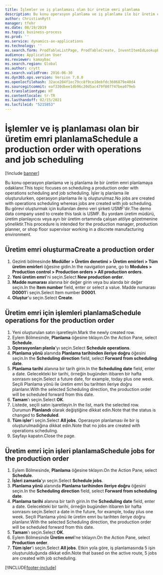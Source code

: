 ```yaml
---
title: İşlemler ve iş planlaması olan bir üretim emri planlama
description: Bu konu operasyon planlama ve iş planlama ile bir üretim emri planlamaya odaklanır.
author: ChristianRytt
manager: tfehr
ms.date: 08/19/2019
ms.topic: business-process
ms.prod: ''
ms.service: dynamics-ax-applications
ms.technology: ''
ms.search.form: ProdTableListPage, ProdTableCreate, InventItemIdLookupPurchase, ProdSchedule, ProdTable, ProdRouteJob
audience: Application User
ms.reviewer: kamaybac
ms.search.region: Global
ms.author: crytt
ms.search.validFrom: 2016-06-30
ms.dyn365.ops.version: Version 7.0.0
ms.openlocfilehash: 32ace204f1ec79cc8f9ce10ebfdc3606879e40d4
ms.sourcegitcommit: eaf330dbee1db96c20d5ac479f007747bea079eb
ms.translationtype: HT
ms.contentlocale: tr-TR
ms.lasthandoff: 02/15/2021
ms.locfileid: "5215853"
---
```

# <a name="schedule-a-production-order-with-operations-and-job-scheduling"></a><span data-ttu-id="e393c-103">İşlemler ve iş planlaması olan bir üretim emri planlama</span><span class="sxs-lookup"><span data-stu-id="e393c-103">Schedule a production order with operations and job scheduling</span></span>

[!include [banner](../../includes/banner.md)]

<span data-ttu-id="e393c-104">Bu konu operasyon planlama ve iş planlama ile bir üretim emri planlamaya odaklanır.</span><span class="sxs-lookup"><span data-stu-id="e393c-104">This topic focuses on scheduling a production order with operations scheduling and job scheduling.</span></span> <span data-ttu-id="e393c-105">İşler iş planlama ile oluşturulurken, operasyon planlama ile iş oluşturulmaz.</span><span class="sxs-lookup"><span data-stu-id="e393c-105">No jobs are created with operations scheduling whereas jobs are created with job scheduling.</span></span> <span data-ttu-id="e393c-106">Bu görevi oluşturmak için kullanılan demo veri şirketi USMF'dir.</span><span class="sxs-lookup"><span data-stu-id="e393c-106">The demo data company used to create this task is USMF.</span></span> <span data-ttu-id="e393c-107">Bu yordam üretim müdürü, üretim planlayıcısı veya ayrı bir üretim ortamında çalışan atölye gözetmenine yöneliktir.</span><span class="sxs-lookup"><span data-stu-id="e393c-107">This procedure is intended for the production manager, production planner, or shop floor supervisor working in a discrete manufacturing environment.</span></span>


## <a name="create-a-production-order"></a><span data-ttu-id="e393c-108">Üretim emri oluşturma</span><span class="sxs-lookup"><span data-stu-id="e393c-108">Create a production order</span></span>
1. <span data-ttu-id="e393c-109">Gezinti bölmesinde **Modüller > Üretim denetimi > Üretim emirleri > Tüm üretim emirleri** öğesine gidin.</span><span class="sxs-lookup"><span data-stu-id="e393c-109">In the navigation pane, go to **Modules > Production control > Production orders > All production orders**.</span></span>
2. <span data-ttu-id="e393c-110">**Yeni üretim emri**'ni seçin.</span><span class="sxs-lookup"><span data-stu-id="e393c-110">Select **New production order**.</span></span>
3. <span data-ttu-id="e393c-111">**Madde numarası** alanına bir değer girin veya bu alanda bir değer seçin.</span><span class="sxs-lookup"><span data-stu-id="e393c-111">In the **Item number** field, enter or select a value.</span></span> <span data-ttu-id="e393c-112">Madde numarası **D0001**'i seçin.</span><span class="sxs-lookup"><span data-stu-id="e393c-112">Select Item number **D0001**.</span></span>  
4. <span data-ttu-id="e393c-113">**Oluştur**'u seçin.</span><span class="sxs-lookup"><span data-stu-id="e393c-113">Select **Create**.</span></span>

## <a name="schedule-operations-for-the-production-order"></a><span data-ttu-id="e393c-114">Üretim emri için işlemleri planlama</span><span class="sxs-lookup"><span data-stu-id="e393c-114">Schedule operations for the production order</span></span>
1. <span data-ttu-id="e393c-115">Yeni oluşturulan satırı işaretleyin.</span><span class="sxs-lookup"><span data-stu-id="e393c-115">Mark the newly created row.</span></span>      
2. <span data-ttu-id="e393c-116">Eylem Bölmesinde, **Planlama** öğesine tıklayın.</span><span class="sxs-lookup"><span data-stu-id="e393c-116">On the Action Pane, select **Schedule**.</span></span>
3. <span data-ttu-id="e393c-117">**Operasyonları planla**'yı seçin.</span><span class="sxs-lookup"><span data-stu-id="e393c-117">Select **Schedule operations**.</span></span>
4. <span data-ttu-id="e393c-118">**Planlama yönü** alanında **Planlama tarihinden ileriye doğru** öğesini seçin.</span><span class="sxs-lookup"><span data-stu-id="e393c-118">In the **Scheduling direction** field, select **Forward from scheduling date**.</span></span>
5. <span data-ttu-id="e393c-119">**Planlama tarihi** alanına bir tarih girin.</span><span class="sxs-lookup"><span data-stu-id="e393c-119">In the **Scheduling date** field, enter a date.</span></span> <span data-ttu-id="e393c-120">Gelecekteki bir tarihi, örneğin bugünden itibaren bir hafta sonrasını seçin.</span><span class="sxs-lookup"><span data-stu-id="e393c-120">Select a future date, for example, today plus one week.</span></span> <span data-ttu-id="e393c-121">Seçili Planlama yönü ile üretim emri bu tarihten ileriye doğru planlanır.</span><span class="sxs-lookup"><span data-stu-id="e393c-121">With the selected Scheduling direction, the production order will be scheduled forward from this date.</span></span>  
6. <span data-ttu-id="e393c-122">**Tamam**'ı seçin.</span><span class="sxs-lookup"><span data-stu-id="e393c-122">Select **OK**.</span></span>
7. <span data-ttu-id="e393c-123">Listede, seçili satırı işaretleyin.</span><span class="sxs-lookup"><span data-stu-id="e393c-123">In the list, mark the selected row.</span></span> <span data-ttu-id="e393c-124">Durumun **Planlandı** olarak değiştiğine dikkat edin.</span><span class="sxs-lookup"><span data-stu-id="e393c-124">Note that the status is changed to **Scheduled**.</span></span> 
8. <span data-ttu-id="e393c-125">**Tüm işler**'i seçin.</span><span class="sxs-lookup"><span data-stu-id="e393c-125">Select **All jobs**.</span></span> <span data-ttu-id="e393c-126">Operasyon planlaması ile bir iş oluşturulmadığına dikkat edin.</span><span class="sxs-lookup"><span data-stu-id="e393c-126">Note that no jobs are created with operations scheduling.</span></span>  
9. <span data-ttu-id="e393c-127">Sayfayı kapatın.</span><span class="sxs-lookup"><span data-stu-id="e393c-127">Close the page.</span></span>

## <a name="schedule-jobs-for-the-production-order"></a><span data-ttu-id="e393c-128">Üretim emri için işleri planlama</span><span class="sxs-lookup"><span data-stu-id="e393c-128">Schedule jobs for the production order</span></span>
1. <span data-ttu-id="e393c-129">Eylem Bölmesinde, **Planlama** öğesine tıklayın.</span><span class="sxs-lookup"><span data-stu-id="e393c-129">On the Action Pane, select **Schedule**.</span></span>
2. <span data-ttu-id="e393c-130">**İşleri zamanla**'yı seçin.</span><span class="sxs-lookup"><span data-stu-id="e393c-130">Select **Schedule jobs**.</span></span>
3. <span data-ttu-id="e393c-131">**Planlama yönü** alanında **Planlama tarihinden ileriye doğru** öğesini seçin.</span><span class="sxs-lookup"><span data-stu-id="e393c-131">In the **Scheduling direction** field, select **Forward from scheduling date**.</span></span>
4. <span data-ttu-id="e393c-132">**Planlama tarihi** alanına bir tarih girin.</span><span class="sxs-lookup"><span data-stu-id="e393c-132">In the **Scheduling date** field, enter a date.</span></span> <span data-ttu-id="e393c-133">Gelecekteki bir tarihi, örneğin bugünden itibaren bir hafta sonrasını seçin.</span><span class="sxs-lookup"><span data-stu-id="e393c-133">Select a date in the future, for example, today plus one week.</span></span> <span data-ttu-id="e393c-134">Seçili Planlama yönü ile üretim emri bu tarihten ileriye doğru planlanır.</span><span class="sxs-lookup"><span data-stu-id="e393c-134">With the selected Scheduling direction, the production order will be scheduled forward from this date.</span></span>  
5. <span data-ttu-id="e393c-135">**Tamam**'ı seçin.</span><span class="sxs-lookup"><span data-stu-id="e393c-135">Select **OK**.</span></span>
6. <span data-ttu-id="e393c-136">Eylem Bölmesinde **Üretim emri**'ne tıklayın.</span><span class="sxs-lookup"><span data-stu-id="e393c-136">On the Action Pane, select **Production order**.</span></span>
7. <span data-ttu-id="e393c-137">**Tüm işler**'i seçin.</span><span class="sxs-lookup"><span data-stu-id="e393c-137">Select **All jobs**.</span></span> <span data-ttu-id="e393c-138">Etkin yola göre, iş planlamasında 5 işin oluşturulduğunda dikkat edin.</span><span class="sxs-lookup"><span data-stu-id="e393c-138">Note that based on the active route, 5 jobs are created with job scheduling.</span></span>  



[!INCLUDE[footer-include](../../../includes/footer-banner.md)]